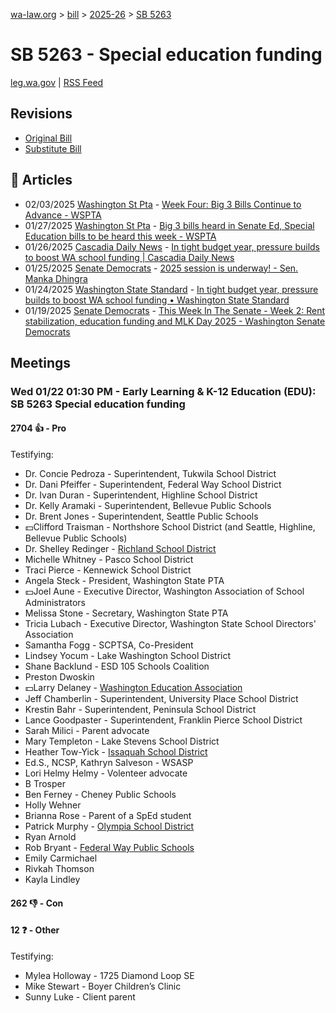 [wa-law.org](/) > [bill](/bill/) > [2025-26](/bill/2025-26/) > [SB 5263](/bill/2025-26/sb/5263/)

# SB 5263 - Special education funding
[leg.wa.gov](https://app.leg.wa.gov/billsummary?BillNumber=5263&Year=2025&Initiative=false) | [RSS Feed](./rss.xml)

## Revisions
* [Original Bill](1/)
* [Substitute Bill](S/)

## 📰 Articles
* 02/03/2025 [Washington St Pta](/org/washington_st_pta/) - [Week Four: Big 3 Bills Continue to Advance - WSPTA](https://www.wastatepta.org/week-four-big-3-bills-continue-to-advance/#:~:text=SB%205263)
* 01/27/2025 [Washington St Pta](/org/washington_st_pta/) - [Big 3 bills heard in Senate Ed, Special Education bills to be heard this week - WSPTA](https://www.wastatepta.org/2025session-week3/#:~:text=SB%205263)
* 01/26/2025 [Cascadia Daily News](/org/cascadia_daily_news/) - [In tight budget year, pressure builds to boost WA school funding | Cascadia Daily News](https://www.cascadiadaily.com/2025/jan/26/in-tight-budget-year-pressure-builds-to-boost-wa-school-funding/#:~:text=the%20co-sponsors%20of%20one)
* 01/25/2025 [Senate Democrats](/org/senate_democrats/) - [2025 session is underway! - Sen. Manka Dhingra](https://senatedemocrats.wa.gov/dhingra/2025/01/24/2025-session-is-underway/#:~:text=SB%205263)
* 01/24/2025 [Washington State Standard](/org/washington_state_standard/) - [In tight budget year, pressure builds to boost WA school funding • Washington State Standard](https://washingtonstatestandard.com/2025/01/23/in-tight-budget-year-pressure-builds-to-boost-wa-school-funding/#:~:text=Senate%20Bill%205263)
* 01/19/2025 [Senate Democrats](/org/senate_democrats/) - [This Week In The Senate - Week 2: Rent stabilization, education funding and MLK Day 2025 - Washington Senate Democrats](https://senatedemocrats.wa.gov/blog/2025/01/19/this-week-in-the-senate-week-2-rent-stabilization-education-funding-and-mlk-day-2025/#:~:text=SB%205263)

## Meetings
### Wed 01/22 01:30 PM - Early Learning & K-12 Education (EDU): SB 5263 Special education funding
#### 2704 👍 - Pro
Testifying:
* Dr. Concie Pedroza - Superintendent, Tukwila School District
* Dr. Dani Pfeiffer - Superintendent, Federal Way School District
* Dr. Ivan Duran - Superintendent, Highline School District
* Dr. Kelly Aramaki - Superintendent, Bellevue Public Schools
* Dr. Brent Jones - Superintendent, Seattle Public Schools
* 💵Clifford Traisman - Northshore School District (and Seattle, Highline, Bellevue Public Schools)
* Dr. Shelley Redinger - [Richland School District](/org/richland_school_district/)
* Michelle Whitney - Pasco School District
* Traci Pierce - Kennewick School District
* Angela Steck - President, Washington State PTA
* 💵Joel Aune - Executive Director, Washington Association of School Administrators
* Melissa Stone - Secretary, Washington State PTA
* Tricia Lubach - Executive Director, Washington State School Directors' Association
* Samantha Fogg - SCPTSA, Co-President
* Lindsey Yocum - Lake Washington School District
* Shane Backlund - ESD 105 Schools Coalition
* Preston Dwoskin
* 💵Larry Delaney - [Washington Education Association](/org/washington_education_association/)
* Jeff Chamberlin - Superintendent, University Place School District
* Krestin Bahr - Superintendent, Peninsula School District
* Lance Goodpaster - Superintendent, Franklin Pierce School District
* Sarah Milici - Parent advocate
* Mary Templeton - Lake Stevens School District
* Heather Tow-Yick - [Issaquah School District](/org/issaquah_school_district/)
* Ed.S., NCSP, Kathryn Salveson - WSASP
* Lori Helmy Helmy - Volenteer advocate
* B Trosper
* Ben Ferney - Cheney Public Schools
* Holly Wehner
* Brianna Rose - Parent of a SpEd student
* Patrick Murphy - [Olympia School District](/org/olympia_school_district/)
* Ryan Arnold
* Rob Bryant - [Federal Way Public Schools](/org/federal_way_public_schools/)
* Emily Carmichael
* Rivkah Thomson
* Kayla Lindley

#### 262 👎 - Con

#### 12 ❓ - Other
Testifying:
* Mylea Holloway - 1725 Diamond Loop SE
* Mike Stewart - Boyer Children’s Clinic
* Sunny Luke - Client parent

